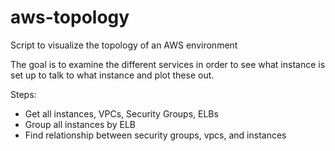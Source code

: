 # aws-topology
Script to visualize the topology of an AWS environment

The goal is to examine the different services in order to see what instance is set up to talk to what instance and plot these out.

Steps:

- Get all instances, VPCs, Security Groups, ELBs
- Group all instances by ELB
- Find relationship between security groups, vpcs, and instances
